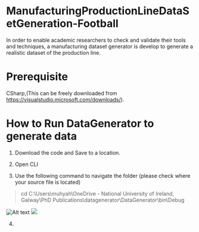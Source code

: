 # ManufacturingProductionLineDataSetGeneration-Football
In order to enable academic researchers to check and validate their tools and techniques, a manufacturing dataset generator is develop to generate a realistic dataset of the production line. 

# Prerequisite
CSharp,(This can be freely downloaded from https://visualstudio.microsoft.com/downloads/).

# How to Run DataGenerator to generate data

1. Download the code and Save to a location.

2. Open CLI 

3. Use the following command to navigate the folder (please check where your source file is located)
> cd C:\Users\muhyah\OneDrive - National University of Ireland, Galway\PhD Publications\datagenerator\DataGenerator\bin\Debug

![Alt text](https://github.com/MuhammadYahta/ManufacturingProductionLineDataSetGeneration-Football-/blob/main/cmd_1.jpg?sanitize=true)
<img src="https://github.com/MuhammadYahta/ManufacturingProductionLineDataSetGeneration-Football-/blob/main/cmd_1.jpg?sanitize=true">







4. 
